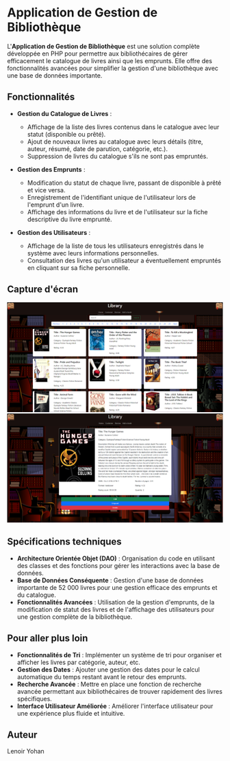 # Application de Gestion de Bibliothèque

L'**Application de Gestion de Bibliothèque** est une solution complète développée en PHP pour permettre aux bibliothécaires de gérer efficacement le catalogue de livres ainsi que les emprunts. Elle offre des fonctionnalités avancées pour simplifier la gestion d'une bibliothèque avec une base de données importante.

## Fonctionnalités

- **Gestion du Catalogue de Livres** :
  - Affichage de la liste des livres contenus dans le catalogue avec leur statut (disponible ou prêté).
  - Ajout de nouveaux livres au catalogue avec leurs détails (titre, auteur, résumé, date de parution, catégorie, etc.).
  - Suppression de livres du catalogue s'ils ne sont pas empruntés.

- **Gestion des Emprunts** :
  - Modification du statut de chaque livre, passant de disponible à prêté et vice versa.
  - Enregistrement de l'identifiant unique de l'utilisateur lors de l'emprunt d'un livre.
  - Affichage des informations du livre et de l'utilisateur sur la fiche descriptive du livre emprunté.

- **Gestion des Utilisateurs** :
  - Affichage de la liste de tous les utilisateurs enregistrés dans le système avec leurs informations personnelles.
  - Consultation des livres qu'un utilisateur a éventuellement empruntés en cliquant sur sa fiche personnelle.

## Capture d'écran

![Capture d'écran de l'interface de l'application](images/screenshot.png)
![Capture d'écran de l'interface de l'application](images/screenshot2.png)

## Spécifications techniques

- **Architecture Orientée Objet (DAO)** : Organisation du code en utilisant des classes et des fonctions pour gérer les interactions avec la base de données.
- **Base de Données Conséquente** : Gestion d'une base de données importante de 52 000 livres pour une gestion efficace des emprunts et du catalogue.
- **Fonctionnalités Avancées** : Utilisation de la gestion d'emprunts, de la modification de statut des livres et de l'affichage des utilisateurs pour une gestion complète de la bibliothèque.

## Pour aller plus loin

- **Fonctionnalités de Tri** : Implémenter un système de tri pour organiser et afficher les livres par catégorie, auteur, etc.
- **Gestion des Dates** : Ajouter une gestion des dates pour le calcul automatique du temps restant avant le retour des emprunts.
- **Recherche Avancée** : Mettre en place une fonction de recherche avancée permettant aux bibliothécaires de trouver rapidement des livres spécifiques.
- **Interface Utilisateur Améliorée** : Améliorer l'interface utilisateur pour une expérience plus fluide et intuitive.

## Auteur

Lenoir Yohan
